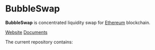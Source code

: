 # BubbleSwap

**BubbleSwap** is concentrated liquidity swap for [Ethereum](https://www.ethereum.com/) blockchain. 

[Website](https://bubbleswap.co)
[Documents](https:/docs.bubbleswap.co)

The current repository contains: 
